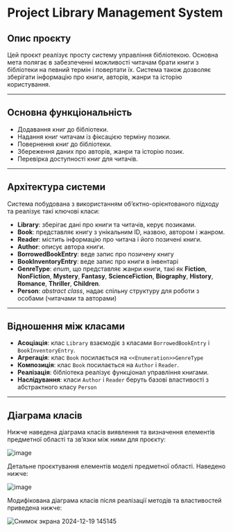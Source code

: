 # Project Library Management System

## Опис проєкту
Цей проєкт реалізує просту систему управління бібліотекою. Основна мета полягає в забезпеченні можливості читачам брати книги з бібліотеки на певний термін і повертати їх. Система також дозволяє зберігати інформацію про книги, авторів, жанри та історію користування.

---

## Основна функціональність
- Додавання книг до бібліотеки.
- Надання книг читачам із фіксацією терміну позики.
- Повернення книг до бібліотеки.
- Збереження даних про авторів, жанри та історію позик.
- Перевірка доступності книг для читачів.

---

## Архітектура системи
Система побудована з використанням об’єктно-орієнтованого підходу та реалізує такі ключові класи:
- **Library**: зберігає дані про книги та читачів, керує позиками.
- **Book**: представляє книгу з унікальним ID, назвою, автором і жанром.
- **Reader**: містить інформацію про читача і його позичені книги.
- **Author**: описує автора книги.
- **BorrowedBookEntry**: веде запис про позичену книгу
- **BookInventoryEntry**: веде запис про книги в інвентарі
- **GenreType**: *enum*, що представляє жанри книги, такі як **Fiction**, **NonFiction**, **Mystery**, **Fantasy**, **ScienceFiction**, **Biography**, **History**, **Romance**, **Thriller**, **Children**.
- **Person**: *abstract class*, надає спільну структуру для роботи з особами (читачами та авторами)

---

## Відношення між класами
- **Асоціація**: клас `Library` взаємодіє з класами `BorrowedBookEntry` і `BookInventoryEntry`.
- **Агрегація**: клас `Book` посилається на `<<Enumeration>>GenreType`
- **Композиція**: клас `Book` посилається на `Author` і `Reader`.
- **Реалізація**: бібліотека реалізує функціонал управління книгами.
- **Наслідування**: класи `Author` і `Reader` беруть базові властивості з абстрактного класу `Person`

---

## Діаграма класів
Нижче наведена діаграма класів виявлення та визначення елементів предметної області та зв’язки між ними для проєкту:

![image](https://github.com/user-attachments/assets/a48b3ce3-189a-4ddc-9490-9dafff8a2a92)

Детальне проєктування елементів моделі предметної області. Наведено нижче:

![image](https://github.com/user-attachments/assets/94deb1bf-b27a-4944-979b-9a645837dcfd)

Модифікована діаграма класів після реалізації методів та властивостей приведена нижче:

![Снимок экрана 2024-12-19 145145](https://github.com/user-attachments/assets/f4a334f8-3ad7-472f-8cf5-77c552633c20)

```markdown
